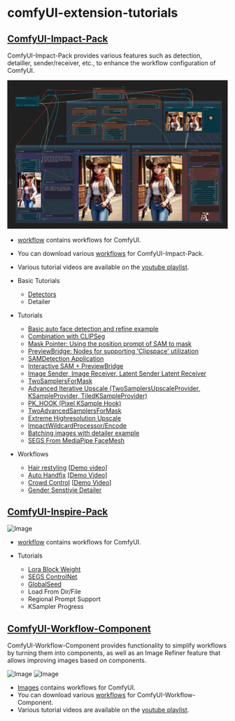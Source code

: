 # comfyUI-extension-tutorials

## [ComfyUI-Impact-Pack](https://github.com/ltdrdata/ComfyUI-Impact-Pack)

ComfyUI-Impact-Pack provides various features such as detection, detailler, sender/receiver, etc., to enhance the workflow configuration of ComfyUI.

![Image](ComfyUI-Impact-Pack/images/faceswap.png)

* [workflow](ComfyUI-Impact-Pack/workflow) contains workflows for ComfyUI.
* You can download various [workflows](ComfyUI-Impact-Pack/workflow) for ComfyUI-Impact-Pack.
* Various tutorial videos are available on the [youtube playlist](https://www.youtube.com/playlist?list=PL_Ej2RDzjQLGfEeizq4GISeY3FtVyFmGP).  

* Basic Tutorials
  * [Detectors](ComfyUI-Impact-Pack/tutorial/detectors.md)
  * Detailer

* Tutorials
  * [Basic auto face detection and refine example](ComfyUI-Impact-Pack/tutorial/advanced.md)
  * [Combination with CLIPSeg](ComfyUI-Impact-Pack/tutorial/clipseg.md)
  * [Mask Pointer: Using the position prompt of SAM to mask](ComfyUI-Impact-Pack/tutorial/maskpointer.md)
  * [PreviewBridge: Nodes for supporting 'Clipspace' utilization](ComfyUI-Impact-Pack/tutorial/previewbridge.md)
  * [SAMDetection Application](ComfyUI-Impact-Pack/tutorial/sam.md)
  * [Interactive SAM + PreviewBridge](ComfyUI-Impact-Pack/tutorial/sam_with_preview_bridge.md)
  * [Image Sender, Image Receiver, Latent Sender Latent Receiver](ComfyUI-Impact-Pack/tutorial/sender_receiver.md)
  * [TwoSamplersForMask](ComfyUI-Impact-Pack/tutorial/TwoSamplers.md)
  * [Advanced Iterative Upscale (TwoSamplersUpscaleProvider, KSampleProvider, TiledKSampleProvider)](ComfyUI-Impact-Pack/tutorial/TwoSamplersUpscale.md)
  * [PK_HOOK (Pixel KSample Hook)](ComfyUI-Impact-Pack/tutorial/pk_hook.md)
  * [TwoAdvancedSamplersForMask](ComfyUI-Impact-Pack/tutorial/TwoAdvancedSamplers.md)
  * [Extreme Highresolution Upscale](ComfyUI-Impact-Pack/tutorial/extreme-upscale.md)
  * [ImpactWildcardProcessor/Encode](ComfyUI-Impact-Pack/tutorial/ImpactWildcard.md)
  * [Batching images with detailer example](ComfyUI-Impact-Pack/tutorial/batching-detailer.md)
  * [SEGS From MediaPipe FaceMesh](ComfyUI-Impact-Pack/tutorial/mediapipe.md)


* Workflows
  * [Hair restyling](ComfyUI-Impact-Pack/workflow/hair-restyle.json) [[Demo video](https://www.youtube.com/watch?v=fsNBASZYDuA)]
  * [Auto Handfix](ComfyUI-Impact-Pack/workflow/dwpose-segs-handfix.png) [[Demo Video]](https://www.youtube.com/watch?v=DoyqCjKdojY)
  * [Crowd Control](ComfyUI-Impact-Pack/workflow/crowd-face.json) [[Demo Video](https://www.youtube.com/watch?v=9GSQlxZFrLI)]
  * [Gender Senstivie Detailer](ComfyUI-Impact-Pack/workflow/gender-senstivie-detailer.png) 


## [ComfyUI-Inspire-Pack](https://github.com/ltdrdata/ComfyUI-Inspire-Pack)

![Image](ComfyUI-Inspire-Pack/images/lora-block-weight-xyplot.jpg)

* [workflow](ComfyUI-Inspire-Pack/workflow) contains workflows for ComfyUI.

* Tutorials
  * [Lora Block Weight](ComfyUI-Inspire-Pack/tutorial/LoraBlockWeight.md)
  * [SEGS ControlNet](ComfyUI-Inspire-Pack/tutorial/SEGSControlNet.md)
  * [GlobalSeed](ComfyUI-Inspire-Pack/tutorial/GlobalSeed.md)
  * Load From Dir/File
  * Regional Prompt Support
  * KSampler Progress


## [ComfyUI-Workflow-Component](https://github.com/ltdrdata/ComfyUI-Workflow-Component)

ComfyUI-Workflow-Component provides functionality to simplify workflows by turning them into components, as well as an Image Refiner feature that allows improving images based on components.

![Image](ComfyUI-Workflow-Component/images/sdxl.png)
![Image](ComfyUI-Workflow-Component/images/imagerefiner.png)


* [Images](ComfyUI-Workflow-Component/workflow) contains workflows for ComfyUI.
* You can download various [workflows](ComfyUI-Workflow-Component/workflow) for ComfyUI-Workflow-Component.
* Various tutorial videos are available on the [youtube playlist](https://www.youtube.com/playlist?list=PL_Ej2RDzjQLE2Ma9dX0G4OYLrrBve53UV).  
